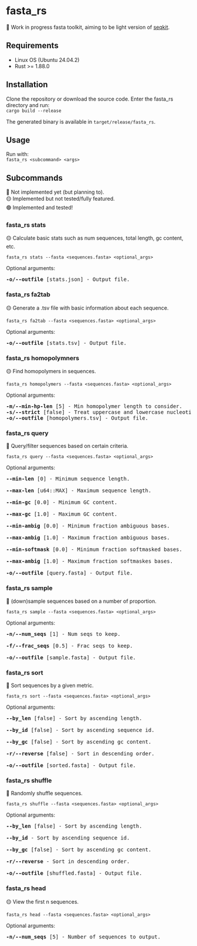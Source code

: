 # fasta_rs
🚧 Work in progress fasta toolkit, aiming to be light version of [seqkit](https://github.com/shenwei356/seqkit/).

## Requirements
- Linux OS (Ubuntu 24.04.2)
- Rust >= 1.88.0

## Installation
Clone the repository or download the source code. Enter the fasta_rs directory and run:<br>
`cargo build --release`

The generated binary is available in `target/release/fasta_rs`.

## Usage
Run with:<br>
`fasta_rs <subcommand> <args>`

## Subcommands
🔴 Not implemented yet (but planning to).<br>
🟡 Implemented but not tested/fully featured.<br>
🟢 Implemented and tested!

### fasta_rs stats
🟡 Calculate basic stats such as num sequences, total length, gc content, etc.

`fasta_rs stats --fasta <sequences.fasta> <optional_args>`

Optional arguments:
<pre>
<b>-o/--outfile</b> [stats.json] - Output file.
</pre>

### fasta_rs fa2tab
🟡 Generate a .tsv file with basic information about each sequence.

`fasta_rs fa2tab --fasta <sequences.fasta> <optional_args>`

Optional arguments:
<pre>
<b>-o/--outfile</b> [stats.tsv] - Output file.
</pre>

### fasta_rs homopolymners
🟡 Find homopolymers in sequences.

`fasta_rs homopolymers --fasta <sequences.fasta> <optional_args>`

Optional arguments:
<pre>
<b>-m/--min-hp-len</b> [5] - Min homopolymer length to consider.
<b>-s/--strict</b> [false] - Treat uppercase and lowercase nucleotides as different. E.g., AAAAA and aaaaa will be considered separate.
<b>-o/--outfile</b> [homopolymers.tsv] - Output file.
</pre>

### fasta_rs query
🔴 Query/filter sequences based on certain criteria.

`fasta_rs query --fasta <sequences.fasta> <optional_args>`

Optional arguments:
<pre>
<b>--min-len</b> [0] - Minimum sequence length.

<b>--max-len</b> [u64::MAX] - Maximum sequence length.

<b>--min-gc</b> [0.0] - Minimum GC content.

<b>--max-gc</b> [1.0] - Maximum GC content.

<b>--min-ambig</b> [0.0] - Minimum fraction ambiguous bases.

<b>--max-ambig</b> [1.0] - Maximum fraction ambiguous bases.

<b>--min-softmask</b> [0.0] - Minimum fraction softmasked bases.

<b>--max-ambig</b> [1.0] - Maximum fraction softmaskes bases.

<b>-o/--outfile</b> [query.fasta] - Output file.
</pre>

### fasta_rs sample
🔴 (down)sample sequences based on a number of proportion.

`fasta_rs sample --fasta <sequences.fasta> <optional_args>`

Optional arguments:
<pre>
<b>-n/--num_seqs</b> [1] - Num seqs to keep.

<b>-f/--frac_seqs</b> [0.5] - Frac seqs to keep.

<b>-o/--outfile</b> [sample.fasta] - Output file.
</pre>

### fasta_rs sort
🔴 Sort sequences by a given metric.


`fasta_rs sort --fasta <sequences.fasta> <optional_args>`

Optional arguments:
<pre>
<b>--by_len</b> [false] - Sort by ascending length.

<b>--by_id</b> [false] - Sort by ascending sequence id.

<b>--by_gc</b> [false] - Sort by ascending gc content.

<b>-r/--reverse</b> [false] - Sort in descending order.

<b>-o/--outfile</b> [sorted.fasta] - Output file.
</pre>

### fasta_rs shuffle
🔴 Randomly shuffle sequences.


`fasta_rs shuffle --fasta <sequences.fasta> <optional_args>`

Optional arguments:
<pre>
<b>--by_len</b> [false] - Sort by ascending length.

<b>--by_id</b> - Sort by ascending sequence id.

<b>--by_gc</b> [false] - Sort by ascending gc content.

<b>-r/--reverse</b> - Sort in descending order.

<b>-o/--outfile</b> [shuffled.fasta] - Output file.
</pre>

### fasta_rs head
🟡 View the first n sequences.

`fasta_rs head --fasta <sequences.fasta> <optional_args>`

Optional arguments:
<pre>
<b>-n/--num_seqs</b> [5] - Number of sequences to output.
</pre>
